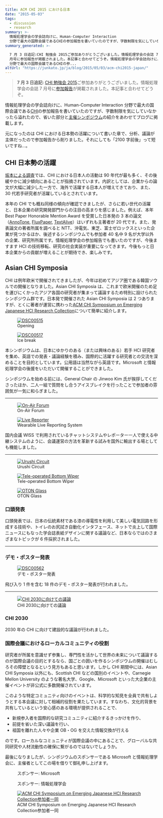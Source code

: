 ```yaml
---
title: ACM CHI 2015 における日本
date: "2015-05-03"
tags:
  - discussion
  - research
summary: >-
  情報処理学会の学会誌向けに、Human-Computer Interaction
  分野で最大の国際会議であるCHIの参加報告を書いていたのですが、字数制限を気にしていなかったら溢れたので、省いた部分と主催シンポジウムの紹介をあわせてブログに掲載します。
summary_generated: >-

  7 月 3 日追記:CHI 勉強会 2015ご参加ありがとうございました。情報処理学会の会誌 7
  月号に参加報告が掲載されました。本記事と合わせてどうぞ。情報処理学会の学会誌向けに、Human-Computer Interaction
  分野で最大の国際会議であるCHIの参...
altUrl: "https://junkato.jp/ja/blog/2015/05/03/acm-chi2015-japan/"
---
```


> **7 月 3 日追記:** [CHI 勉強会 2015](http://hci.tokyo/seminar/chi2015/)ご参加ありがとうございました。情報処理学会の会誌 7 月号に[参加報告](http://id.nii.ac.jp/1001/00142321/)が掲載されました。本記事と合わせてどうぞ。

情報処理学会の学会誌向けに、Human-Computer Interaction 分野で最大の国際会議である[CHI](http://chi2015.acm.org/)の参加報告を書いていたのですが、字数制限を気にしていなかったら溢れたので、省いた部分と[主催シンポジウム](http://hci.tokyo)の紹介をあわせてブログに掲載します。

元になったのは CHI における日本勢の活躍について書いた章で、分析、議論が主体だったので参加報告から削りました。それにしても「2100 字前後」って短いですね…。

## CHI 日本勢の活躍

[坂本による調査](http://daisukesakamoto.jp/articles/Analysis-of-Japanese-Research-Activities-on-the-CHI-Conference)では、CHI における日本人の活動は 90 年代が最も多く、その後緩やかに減少傾向にあることが指摘されています。内訳としては、企業からの論文が大幅に減少した一方で、海外で活躍する日本人が増えてきており、また、30 代若手研究者が活躍しているとされています。

本年の CHI でも概ね同様の傾向が確認できましたが、さらに若い世代の活躍と、日本企業の研究開発部門からの注目の高まりを感じました。例えば、本年 Best Paper Honorable Mention Award を受賞した日本発の 3 本の論文（[AnnoTone](http://tealang.info/works/annotone.html), [FluxPaper](http://masaogata.com/projects/fluxpaper/), [TextAlive](https://junkato.jp/ja/textalive/)）はいずれも主著者が 20 代です。また、発表論文の著者所属を調べると NTT、沖電気、東芝、富士ゼロックスといった企業が見つかるほか、後述するシンポジウムでも参加者 40 名中 9 名が大学以外の企業、研究所所属です。情報処理学会の参加報告でも書いたのですが、今後ますます HCI の技術移転、研究の社会実装が重要になってきます。今後もっと日本企業からの貢献が増えることが期待でき、楽しみです。

## Asian CHI Symposia

CHI は例年欧米で開催されてきましたが、今年は初めてアジア圏である韓国ソウルでの開催となりました。Asian CHI Symposia は、これまで欧米開催のため足を運びにくかったアジア各国の研究者が集まって議論するため特別に設けられたシンポジウム群です。日本発で開催された Asian CHI Symposia は 2 つありますが、とくに著者が運営に携わった[ACM CHI Symposium on Emerging Japanese HCI Research Collection](http://hci.tokyo)について簡単に紹介します。

<figure className="small fixed-size left">
  <a href="/images/DSC00515.jpg"><img src="/images/DSC00515-150x150.jpg" alt="DSC00515" /></a>
  <figcaption>Opening</figcaption>
</figure>

<figure className="small fixed-size left">
  <a href="/images/DSC00517.jpg"><img src="/images/DSC00517-150x150.jpg" alt="DSC00517" /></a>
  <figcaption>Ice break</figcaption>
</figure>

本シンポジウムは、日本にゆかりのある（または興味のある）若手 HCI 研究者を集め、英語での発表・議論経験を積み、国際的に活躍する研究者との交流を深めることを目的としています。公用語は当然ながら英語です。Microsoft と情報処理学会の後援をいただいて開催することができました。

シンポジウムを始める前には、General Chair の Jinwoo Kim 氏が挨拶してくださったほか、二人一組で質問をし合うアイスブレイクを行ったことで参加者の雰囲気が一気に和らぎました。

<hr className="clearing" />

<figure className="fixed-size left">
  <a href="/images/DSC00518.jpg"><img src="/images/DSC00518-300x200.jpg" alt="On-Air Forum" /></a>
  <figcaption>On-Air Forum</figcaption>
</figure>

<figure className="fixed-size left">
  <a href="/images/DSC00524.jpg"><img src="/images/DSC00524-300x200.jpg" alt="Live Reporter" /></a>
  <figcaption>Wearable Live Reporting System</figcaption>
</figure>

国内会議 WISS で利用されているチャットシステムやレポーター一人で使える中継システムのように、会議運営の方法を革新する試みを国外に輸出する場としても機能しました。

<hr className="clearing" />

<figure className="fixed-size small left">
  <a href="/images/DSC00534.jpg"><img src="/images/DSC00534-150x150.jpg" alt="Urushi Circuit" /></a>
  <figcaption>Urushi Circuit</figcaption>
</figure>

<figure className="fixed-size small left">
  <a href="/images/DSC00531.jpg"><img src="/images/DSC00531-150x150.jpg" alt="Tele-operated Bottom Wiper" /></a>
  <figcaption>Tele-operated Bottom Wiper</figcaption>
</figure>

<figure className="fixed-size small left">
  <a href="/images/DSC00550.jpg"><img src="/images/DSC00550-150x150.jpg" alt="OTON Glass" /></a>
  <figcaption>OTON Glass</figcaption>
</figure>

### 口頭発表

口頭発表では、日本の伝統素材である漆の導電性を利用して美しい電気回路を形成する技術や、トイレのお尻拭き自動化インタフェース、ネットで炎上して国際ニュースにもなった学会誌表紙デザインに関する議論など、日本ならではのさまざまなトピックが 6 件採択されました。

<hr className="clearing" />

### デモ・ポスター発表

<figure>
  <a href="/images/DSC00562.jpg"><img src="/images/DSC00562-1024x682.jpg" alt="DSC00562" /></a>
  <figcaption>デモ・ポスター発表</figcaption>
</figure>

飛び入り 1 件を含む 18 件のデモ・ポスター発表が行われました。

<hr className="clearing" />

<figure className="right">
  <a href="/images/DSC00564.jpg"><img src="/images/DSC00564-300x119.jpg" alt="CHI 2030に向けての議論" /></a>
  <figcaption>CHI 2030に向けての議論</figcaption>
</figure>

### CHI 2030

2030 年の CHI に向けて建設的な議論が行われました。

### 国際会議におけるローカルコミュニティの役割

研究者が所属を意識せず参集し、専門性を活かして世界の未来について議論するのが国際会議の目的とするなら、国ごとの囲いを作るシンポジウムの開催はむしろその障壁となるという見方もあると思います。しかし CHI 期間中には、Asian CHI Symposia 以外にも、Scottish CHI などの国別のイベントや、Carnegie Mellon University のような著名大学、Google、Microsoft といった大企業の主催イベントが非公式に多数開催されています。

このような特定コミュニティ向けのイベントは、科学的な知見を全員で共有しようとする本会議に対して相補的役割を果たしています。すなわち、文化的背景を共有しているという安心感のある環境が提供されることで、

- 新規参入者を国際的な研究コミュニティに紹介するきっかけを作り、
- 前提を省いた深い議論を行い、
- 祖国を離れた人々や企業 OB・OG を交えた情報交換が行える

のです。ローカルなコミュニティが国際会議の中にあることで、グローバルな共同研究や人材流動性の確保に繋がるのではないでしょうか。

最後になりましたが、シンポジウムのスポンサーである Microsoft と情報処理学会に、主催者としてこの場を借りて御礼申し上げます。

<figure className="left">
  <a href="http://www.microsoft.com/"><img src="/images/sponsor-msft.png" alt="" /></a>
  <figcaption>スポンサー: Microsoft</figcaption>
</figure>

<figure className="left">
  <a href="https://www.ipsj.or.jp/"><img src="/images/sponsor-ipsj.png" alt="" /></a>
  <figcaption>スポンサー: 情報処理学会</figcaption>
</figure>

<figure style={{ clear: "both" }}>
  <a href="/images/DSC00573.jpg"><img src="/images/DSC00573-1024x682.jpg" alt="ACM CHI Symposium on Emerging Japanese HCI Research Collection参加者一同" /></a>
  <figcaption>ACM CHI Symposium on Emerging Japanese HCI Research Collection参加者一同</figcaption>
</figure>
